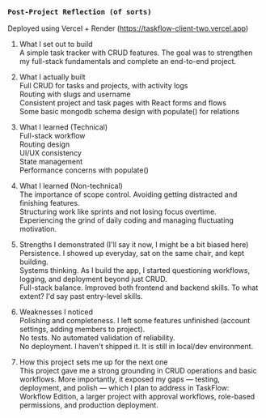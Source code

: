 ### `Post-Project Reflection (of sorts)`
Deployed using Vercel + Render (https://taskflow-client-two.vercel.app)

1. What I set out to build\
   A simple task tracker with CRUD features. The goal was to strengthen my full-stack fundamentals and complete an end-to-end project.

2. What I actually built\
   Full CRUD for tasks and projects, with activity logs\
   Routing with slugs and username\
   Consistent project and task pages with React forms and flows\
   Some basic mongodb schema design with populate() for relations

3. What I learned (Technical)\
   Full-stack workflow\
   Routing design\
   UI/UX consistency\
   State management\
   Performance concerns with populate()

5. What I learned (Non-technical)\
   The importance of scope control. Avoiding getting distracted and finishing features.\
   Structuring work like sprints and not losing focus overtime.\
   Experiencing the grind of daily coding and managing fluctuating motivation.

7. Strengths I demonstrated (I'll say it now, I might be a bit biased here)\
   Persistence. I showed up everyday, sat on the same chair, and kept building.\
   Systems thinking. As I build the app, I started questioning workflows, logging, and deployment beyond just CRUD.\
   Full-stack balance. Improved both frontend and backend skills. To what extent? I'd say past entry-level skills.

8. Weaknesses I noticed\
   Polishing and completeness. I left some features unfinished (account settings, adding members to project).\
   No tests. No automated validation of reliability.\
   No deployment. I haven't shipped it. It is still in local/dev environment.

9. How this project sets me up for the next one\
  This project gave me a strong grounding in CRUD operations and basic workflows. More importantly, it exposed my gaps — testing, deployment, and polish — which I plan to address in TaskFlow: Workflow Edition, a
larger project with approval workflows, role-based permissions, and production deployment.
